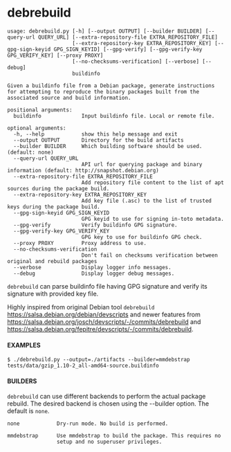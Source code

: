 debrebuild
===

```
usage: debrebuild.py [-h] [--output OUTPUT] [--builder BUILDER] [--query-url QUERY_URL] [--extra-repository-file EXTRA_REPOSITORY_FILE]
                     [--extra-repository-key EXTRA_REPOSITORY_KEY] [--gpg-sign-keyid GPG_SIGN_KEYID] [--gpg-verify] [--gpg-verify-key GPG_VERIFY_KEY] [--proxy PROXY]
                     [--no-checksums-verification] [--verbose] [--debug]
                     buildinfo

Given a buildinfo file from a Debian package, generate instructions for attempting to reproduce the binary packages built from the associated source and build information.

positional arguments:
  buildinfo             Input buildinfo file. Local or remote file.

optional arguments:
  -h, --help            show this help message and exit
  --output OUTPUT       Directory for the build artifacts
  --builder BUILDER     Which building software should be used. (default: none)
  --query-url QUERY_URL
                        API url for querying package and binary information (default: http://snapshot.debian.org)
  --extra-repository-file EXTRA_REPOSITORY_FILE
                        Add repository file content to the list of apt sources during the package build.
  --extra-repository-key EXTRA_REPOSITORY_KEY
                        Add key file (.asc) to the list of trusted keys during the package build.
  --gpg-sign-keyid GPG_SIGN_KEYID
                        GPG keyid to use for signing in-toto metadata.
  --gpg-verify          Verify buildinfo GPG signature.
  --gpg-verify-key GPG_VERIFY_KEY
                        GPG key to use for buildinfo GPG check.
  --proxy PROXY         Proxy address to use.
  --no-checksums-verification
                        Don't fail on checksums verification between original and rebuild packages
  --verbose             Display logger info messages.
  --debug               Display logger debug messages.
```

`debrebuild` can parse buildinfo file having GPG signature and verify its signature with provided key file.

Highly inspired from original Debian tool `debrebuild` https://salsa.debian.org/debian/devscripts and newer features from  https://salsa.debian.org/josch/devscripts/-/commits/debrebuild and https://salsa.debian.org/fepitre/devscripts/-/commits/debrebuild.

#### EXAMPLES

```
$ ./debrebuild.py --output=./artifacts --builder=mmdebstrap tests/data/gzip_1.10-2_all-amd64-source.buildinfo
```

####  BUILDERS

`debrebuild` can use different backends to perform the actual package rebuild.
The desired backend is chosen using the --builder option. The default is
`none`.

    none            Dry-run mode. No build is performed.

    mmdebstrap      Use mmdebstrap to build the package. This requires no
                    setup and no superuser privileges.
